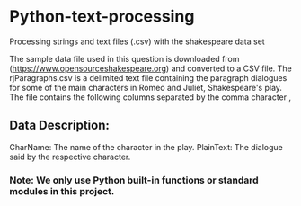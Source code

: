 # Python-text-processing
Processing strings and text files (.csv) with the shakespeare data set

The sample data file used in this question is downloaded from (https://www.opensourceshakespeare.org) and converted to a CSV file. The rjParagraphs.csv is a delimited text file containing the paragraph dialogues for some of the main characters in Romeo and Juliet, Shakespeare's play. The file contains the following columns separated by the comma character ,

## Data Description:
CharName: The name of the character in the play.
PlainText: The dialogue said by the respective character.

### Note: We only use Python built-in functions or standard modules in this project.
